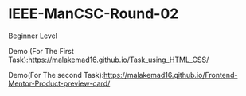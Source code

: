 # IEEE-ManCSC-Round-02
Beginner Level

Demo (For The First Task):https://malakemad16.github.io/Task_using_HTML_CSS/

Demo(For The second Task):https://malakemad16.github.io/Frontend-Mentor-Product-preview-card/
